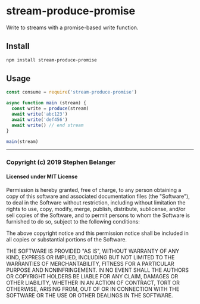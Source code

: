 # stream-produce-promise

Write to streams with a promise-based write function.

## Install

```sh
npm install stream-produce-promise
```

## Usage

```js
const consume = require('stream-produce-promise')

async function main (stream) {
  const write = produce(stream)
  await write('abc123')
  await write('def456')
  await write() // end stream
}

main(stream)
```

---

### Copyright (c) 2019 Stephen Belanger

#### Licensed under MIT License

Permission is hereby granted, free of charge, to any person obtaining a copy of this software and associated documentation files (the "Software"), to deal in the Software without restriction, including without limitation the rights to use, copy, modify, merge, publish, distribute, sublicense, and/or sell copies of the Software, and to permit persons to whom the Software is furnished to do so, subject to the following conditions:

The above copyright notice and this permission notice shall be included in all copies or substantial portions of the Software.

THE SOFTWARE IS PROVIDED "AS IS", WITHOUT WARRANTY OF ANY KIND, EXPRESS OR IMPLIED, INCLUDING BUT NOT LIMITED TO THE WARRANTIES OF MERCHANTABILITY, FITNESS FOR A PARTICULAR PURPOSE AND NONINFRINGEMENT. IN NO EVENT SHALL THE AUTHORS OR COPYRIGHT HOLDERS BE LIABLE FOR ANY CLAIM, DAMAGES OR OTHER LIABILITY, WHETHER IN AN ACTION OF CONTRACT, TORT OR OTHERWISE, ARISING FROM, OUT OF OR IN CONNECTION WITH THE SOFTWARE OR THE USE OR OTHER DEALINGS IN THE SOFTWARE.
